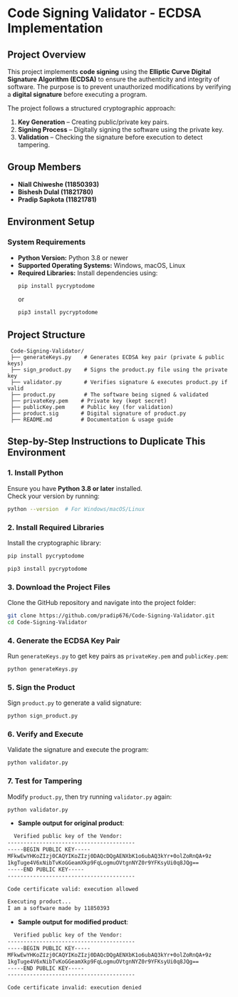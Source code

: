 # Code Signing Validator - ECDSA Implementation

## Project Overview

This project implements **code signing** using the **Elliptic Curve Digital Signature Algorithm (ECDSA)** to ensure the authenticity and integrity of software. The purpose is to prevent unauthorized modifications by verifying a **digital signature** before executing a program.

The project follows a structured cryptographic approach:

1. **Key Generation** – Creating public/private key pairs.
2. **Signing Process** – Digitally signing the software using the private key.
3. **Validation** – Checking the signature before execution to detect tampering.

## Group Members

- **Niall Chiweshe (11850393)**
- **Bishesh Dulal (11821780)**
- **Pradip Sapkota (11821781)**

## Environment Setup

### **System Requirements**

- **Python Version:** Python 3.8 or newer
- **Supported Operating Systems:** Windows, macOS, Linux
- **Required Libraries:** Install dependencies using:
  ```sh
  pip install pycryptodome
  ```
  or 
  ```sh
  pip3 install pycryptodome
  ```

## Project Structure

```
 Code-Signing-Validator/
 ├── generateKeys.py    # Generates ECDSA key pair (private & public keys)
 ├── sign_product.py    # Signs the product.py file using the private key
 ├── validator.py       # Verifies signature & executes product.py if valid
 ├── product.py         # The software being signed & validated
 ├── privateKey.pem    # Private key (kept secret)
 ├── publicKey.pem     # Public key (for validation)
 ├── product.sig       # Digital signature of product.py
 ├── README.md         # Documentation & usage guide
```

## Step-by-Step Instructions to Duplicate This Environment

### **1. Install Python**
Ensure you have **Python 3.8 or later** installed.  
Check your version by running:
```sh
python --version  # For Windows/macOS/Linux
```

### **2. Install Required Libraries**
Install the cryptographic library:
```sh
pip install pycryptodome
```
```sh
pip3 install pycryptodome
```

### **3. Download the Project Files**
Clone the GitHub repository and navigate into the project folder:
```sh
git clone https://github.com/pradip676/Code-Signing-Validator.git
cd Code-Signing-Validator
```

### **4️. Generate the ECDSA Key Pair**
Run `generateKeys.py` to get key pairs as `privateKey.pem` and `publicKey.pem`:
```sh
python generateKeys.py
```

### **5️. Sign the Product**
Sign `product.py` to generate a valid signature:
```sh
python sign_product.py
```

### **6️. Verify and Execute**
Validate the signature and execute the program:
```sh
python validator.py
```

### **7. Test for Tampering**
Modify `product.py`, then try running `validator.py` again:
```sh
python validator.py
```
- **Sample output for original product**:
```sh
  Verified public key of the Vendor:
----------------------------------------
-----BEGIN PUBLIC KEY-----
MFkwEwYHKoZIzj0CAQYIKoZIzj0DAQcDQgAENXbK1o6ubAQ3kYr+0olZoRnQA+9z
1kgTuge4V6xNibTvKoGGeamXkp9FqLogmuOVtgnNYZ0r9YFKsyUi0q8JQg==
-----END PUBLIC KEY-----
----------------------------------------

Code certificate valid: execution allowed

Executing product...
I am a software made by 11850393
```
- **Sample output for modified product**:
```sh
  Verified public key of the Vendor:
----------------------------------------
-----BEGIN PUBLIC KEY-----
MFkwEwYHKoZIzj0CAQYIKoZIzj0DAQcDQgAENXbK1o6ubAQ3kYr+0olZoRnQA+9z
1kgTuge4V6xNibTvKoGGeamXkp9FqLogmuOVtgnNYZ0r9YFKsyUi0q8JQg==
-----END PUBLIC KEY-----
----------------------------------------

Code certificate invalid: execution denied
```


